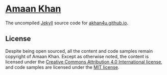 # [Amaan Khan](https://akhan4u.github.io)

The uncompiled [Jekyll](https://jekyllrb.com) source code for [akhan4u.github.io](https://akhan4u.github.io).

## License

Despite being open sourced, all the content and code samples remain copyright of Amaan Khan. Except as otherwise noted, the content is licensed under the [Creative Commons Attribution 4.0 International license](https://creativecommons.org/licenses/by/4.0/), and code samples are licensed under the [MIT license](https://github.com/akhan4u/akhan4u.github.io/blob/master/LICENSE).
